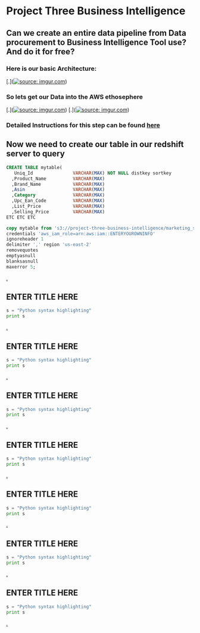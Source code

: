 # Project Three Business Intelligence #

## Can we create an entire data pipeline from Data procurement to Business Intelligence Tool use? And do it for free? ##

### Here is our basic Architecture: ###



[.](<a href="https://imgur.com/pVhZWpd"><img src="https://i.imgur.com/pVhZWpd.jpg" title="source: imgur.com" /></a>)

### So lets get our Data into the AWS ethosephere ###

[.](<a href="https://imgur.com/yYH5KZ5"><img src="https://i.imgur.com/yYH5KZ5.jpg" title="source: imgur.com" /></a>)
[.](<a href="https://imgur.com/UKxPRS2"><img src="https://i.imgur.com/UKxPRS2.jpg" title="source: imgur.com" /></a>)

### Detailed Instructions for this step can be found [here](https://docs.aws.amazon.com/redshift/latest/gsg/getting-started.html) ###

## Now we need to create our table in our redshift server to query ##

```SQL
CREATE TABLE mytable(
   Uniq_Id               VARCHAR(MAX) NOT NULL distkey sortkey 
  ,Product_Name          VARCHAR(MAX) 
  ,Brand_Name            VARCHAR(MAX)
  ,Asin                  VARCHAR(MAX)
  ,Category              VARCHAR(MAX)
  ,Upc_Ean_Code          VARCHAR(MAX)
  ,List_Price            VARCHAR(MAX) 
  ,Selling_Price         VARCHAR(MAX)
ETC ETC ETC

copy mytable from 's3://project-three-business-intelligence/marketing_sample_for_amazon_data.csv'
credentials 'aws_iam_role=arn:aws:iam::ENTERYOUROWNINFO'
ignoreheader 1
delimiter ',' region 'us-east-2'
removequotes
emptyasnull
blanksasnull
maxerror 5;

```

[.]()

## ENTER TITLE HERE ##

```python
s = "Python syntax highlighting"
print s
```

[.]()

## ENTER TITLE HERE ##

```python
s = "Python syntax highlighting"
print s
```

[.]()

## ENTER TITLE HERE ##

```python
s = "Python syntax highlighting"
print s
```

[.]()

## ENTER TITLE HERE ##

```python
s = "Python syntax highlighting"
print s
```

[.]()

## ENTER TITLE HERE ##

```python
s = "Python syntax highlighting"
print s
```

[.]()

## ENTER TITLE HERE ##

```python
s = "Python syntax highlighting"
print s
```

[.]()

## ENTER TITLE HERE ##

```python
s = "Python syntax highlighting"
print s
```

[.]()
